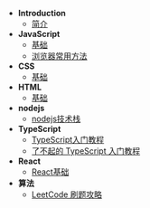 * **Introduction**
  - [简介](README.md)
* **JavaScript**
  - [基础](./javascript/base.md)
  - [浏览器常用方法](./javascript/browser.md)
* **CSS**
  - [基础](./css/base.md)
* **HTML**
  - [基础](./html/base.md)
* **nodejs**
  - [nodejs技术栈](https://www.nodejs.red/#/)
* **TypeScript**
  - [TypeScript入门教程](https://ts.xcatliu.com/introduction/index.html)
  - [了不起的 TypeScript 入门教程](https://juejin.cn/post/6844904182843965453)
* **React**
  - [React基础](./react/base.md)
* **算法**
  - [LeetCode 刷题攻略](https://github.com/youngyangyang04/leetcode-master)